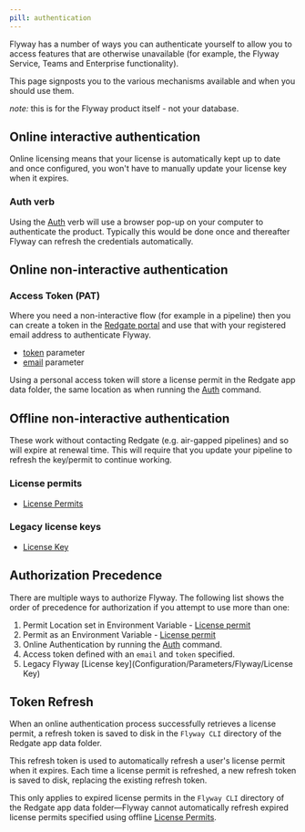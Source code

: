 ```yaml
---
pill: authentication
---
```


Flyway has a number of ways you can authenticate yourself to allow you to access features that are otherwise unavailable (for example, the Flyway Service, Teams and Enterprise functionality).

This page signposts you to the various mechanisms available and when you should use them.

_note:_ this is for the Flyway product itself - not your database.

## Online interactive authentication
Online licensing means that your license is automatically kept up to date and once configured, you won't have to manually update your license key when it expires.

### Auth verb
Using the [Auth](<Commands/Auth>) verb will use a browser pop-up on your computer to authenticate the product. Typically this would be done once and thereafter Flyway can refresh the credentials automatically.

## Online non-interactive authentication
### Access Token (PAT)
Where you need a non-interactive flow (for example in a pipeline) then you can create a token in the [Redgate portal](https://identityprovider.red-gate.com/personaltokens) and use that with your registered email address to authenticate Flyway.
- [token](<Configuration/Parameters/Flyway/Token>) parameter
- [email](<Configuration/Parameters/Flyway/Email>) parameter

Using a personal access token will store a license permit in the Redgate app data folder, the same location as when running the [Auth](<Commands/Auth>) command.

## Offline non-interactive authentication
These work without contacting Redgate (e.g. air-gapped pipelines) and so will expire at renewal time. This will require that you update your pipeline to refresh the key/permit to continue working.

### License permits
- [License Permits](<Configuration/License Permits>)

### Legacy license keys
- [License Key](<Configuration/Parameters/Flyway/License Key>)

## Authorization Precedence

There are multiple ways to authorize Flyway. The following list shows the order of precedence for authorization if you attempt to use more than one:

1. Permit Location set in Environment Variable - [License permit](<Configuration/License Permits>)
2. Permit as an Environment Variable - [License permit](<Configuration/License Permits>)
3. Online Authentication by running the [Auth](<Commands/Auth>) command.
4. Access token defined with an `email` and `token` specified.
5. Legacy Flyway [License key](Configuration/Parameters/Flyway/License Key)

## Token Refresh

When an online authentication process successfully retrieves a license permit, a refresh token is saved to disk in the `Flyway CLI` directory of the Redgate app data folder.

This refresh token is used to automatically refresh a user's license permit when it expires. Each time a license permit is refreshed, a new refresh token is saved to disk, replacing the existing refresh token.

This only applies to expired license permits in the `Flyway CLI` directory of the Redgate app data folder—Flyway cannot automatically refresh expired license permits specified using offline [License Permits](<Configuration/License Permits>).